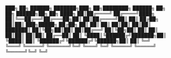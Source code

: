 ███╗   ██╗ ██████╗ ███████╗███╗   ██╗████████╗ ██████╗ ██╗   ██╗ ██████╗██╗  ██╗
████╗  ██║██╔════╝ ██╔════╝████╗  ██║╚══██╔══╝██╔═══██╗██║   ██║██╔════╝██║  ██║
██╔██╗ ██║██║  ███╗█████╗  ██╔██╗ ██║   ██║   ██║   ██║██║   ██║██║     ███████║
██║╚██╗██║██║   ██║██╔══╝  ██║╚██╗██║   ██║   ██║   ██║██║   ██║██║     ██╔══██║
██║ ╚████║╚██████╔╝███████╗██║ ╚████║   ██║   ╚██████╔╝╚██████╔╝╚██████╗██║  ██║
╚═╝  ╚═══╝ ╚═════╝ ╚══════╝╚═╝  ╚═══╝   ╚═╝    ╚═════╝  ╚═════╝  ╚═════╝╚═╝  ╚═╝
                                                                                

